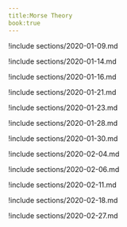 ```yaml
---
title:Morse Theory 
book:true 
---
```



!include sections/2020-01-09.md

!include sections/2020-01-14.md

!include sections/2020-01-16.md

!include sections/2020-01-21.md

!include sections/2020-01-23.md

!include sections/2020-01-28.md

!include sections/2020-01-30.md

!include sections/2020-02-04.md

!include sections/2020-02-06.md

!include sections/2020-02-11.md

!include sections/2020-02-18.md

!include sections/2020-02-27.md

